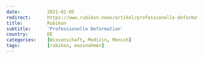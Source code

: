 ```yaml
---
date:          2021-02-05
redirect:      https://www.rubikon.news/artikel/professionelle-deformation
title:         Rubikon
subtitle:      'Professionelle Deformation'
country:       DE
categories:    [Wissenschaft, Medizin, Mensch]
tags:          [rubikon, massnahmen]
---
```

